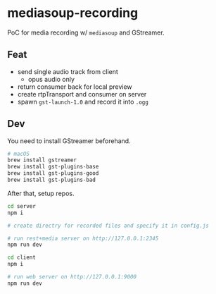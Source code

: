 # mediasoup-recording

PoC for media recording w/ `mediasoup` and GStreamer.

## Feat

- send single audio track from client
  - opus audio only
- return consumer back for local preview
- create rtpTransport and consumer on server
- spawn `gst-launch-1.0` and record it into `.ogg`

## Dev

You need to install GStreamer beforehand.

```sh
# macOS
brew install gstreamer
brew install gst-plugins-base
brew install gst-plugins-good
brew install gst-plugins-bad
```

After that, setup repos.

```sh
cd server
npm i

# create directry for recorded files and specify it in config.js

# run rest+media server on http://127.0.0.1:2345
npm run dev

cd client
npm i

# run web server on http://127.0.0.1:9000
npm run dev
```
